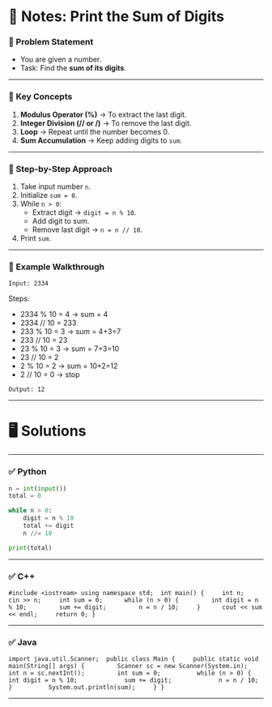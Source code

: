 # 📘 Notes: Print the Sum of Digits

### 🔹 Problem Statement

- You are given a number.
- Task: Find the **sum of its digits**.

---

### 🔹 Key Concepts

1. **Modulus Operator (%)** → To extract the last digit.
2. **Integer Division (// or /)** → To remove the last digit.
3. **Loop** → Repeat until the number becomes 0.
4. **Sum Accumulation** → Keep adding digits to `sum`.

---

### 🔹 Step-by-Step Approach

1. Take input number `n`.
2. Initialize `sum = 0`.
3. While `n > 0`:
    - Extract digit → `digit = n % 10`.
    - Add digit to sum.
    - Remove last digit → `n = n // 10`.
4. Print `sum`.

---

### 🔹 Example Walkthrough

```
Input: 2334
```
Steps:

- 2334 % 10 = 4 → sum = 4
- 2334 // 10 = 233
- 233 % 10 = 3 → sum = 4+3=7
- 233 // 10 = 23
- 23 % 10 = 3 → sum = 7+3=10
- 23 // 10 = 2
- 2 % 10 = 2 → sum = 10+2=12
- 2 // 10 = 0 → stop

```
Output: 12
```

---

# 🖥 Solutions

---

### ✅ Python

```python
n = int(input())
total = 0

while n > 0:
    digit = n % 10
    total += digit
    n //= 10

print(total)

```

---

### ✅ C++

`#include <iostream> using namespace std;  int main() {     int n;     cin >> n;     int sum = 0;      while (n > 0) {         int digit = n % 10;         sum += digit;         n = n / 10;     }      cout << sum << endl;     return 0; }`

---

### ✅ Java

`import java.util.Scanner;  public class Main {     public static void main(String[] args) {         Scanner sc = new Scanner(System.in);         int n = sc.nextInt();         int sum = 0;          while (n > 0) {             int digit = n % 10;             sum += digit;             n = n / 10;         }          System.out.println(sum);     } }`

---